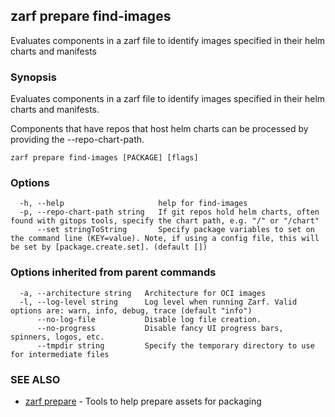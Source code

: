 ## zarf prepare find-images

Evaluates components in a zarf file to identify images specified in their helm charts and manifests

### Synopsis

Evaluates components in a zarf file to identify images specified in their helm charts and manifests.

Components that have repos that host helm charts can be processed by providing the --repo-chart-path.

```
zarf prepare find-images [PACKAGE] [flags]
```

### Options

```
  -h, --help                     help for find-images
  -p, --repo-chart-path string   If git repos hold helm charts, often found with gitops tools, specify the chart path, e.g. "/" or "/chart"
      --set stringToString       Specify package variables to set on the command line (KEY=value). Note, if using a config file, this will be set by [package.create.set]. (default [])
```

### Options inherited from parent commands

```
  -a, --architecture string   Architecture for OCI images
  -l, --log-level string      Log level when running Zarf. Valid options are: warn, info, debug, trace (default "info")
      --no-log-file           Disable log file creation.
      --no-progress           Disable fancy UI progress bars, spinners, logos, etc.
      --tmpdir string         Specify the temporary directory to use for intermediate files
```

### SEE ALSO

* [zarf prepare](zarf_prepare.md)	 - Tools to help prepare assets for packaging

